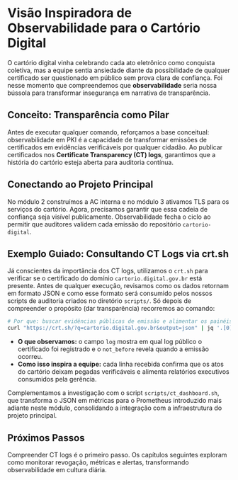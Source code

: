 # Visão Inspiradora de Observabilidade para o Cartório Digital

O cartório digital vinha celebrando cada ato eletrônico como conquista coletiva, mas a equipe sentia ansiedade diante da possibilidade de qualquer certificado ser questionado em público sem prova clara de confiança. Foi nesse momento que compreendemos que **observabilidade** seria nossa bússola para transformar insegurança em narrativa de transparência.

## Conceito: Transparência como Pilar
Antes de executar qualquer comando, reforçamos a base conceitual: observabilidade em PKI é a capacidade de transformar emissões de certificados em evidências verificáveis por qualquer cidadão. Ao publicar certificados nos **Certificate Transparency (CT) logs**, garantimos que a história do cartório esteja aberta para auditoria contínua.

## Conectando ao Projeto Principal
No módulo 2 construímos a AC interna e no módulo 3 ativamos TLS para os serviços do cartório. Agora, precisamos garantir que essa cadeia de confiança seja visível publicamente. Observabilidade fecha o ciclo ao permitir que auditores validem cada emissão do repositório `cartorio-digital`.

## Exemplo Guiado: Consultando CT Logs via crt.sh
Já conscientes da importância dos CT logs, utilizamos o `crt.sh` para verificar se o certificado do domínio `cartorio.digital.gov.br` está presente. Antes de qualquer execução, revisamos como os dados retornam em formato JSON e como esse formato será consumido pelos nossos scripts de auditoria criados no diretório `scripts/`. Só depois de compreender o propósito (dar transparência) recorremos ao comando:

```bash
# Por que: buscar evidências públicas de emissão e alimentar os painéis internos.
curl "https://crt.sh/?q=cartorio.digital.gov.br&output=json" | jq '.[0] | {log: .issuer.name, data_emissao: .not_before}'
```

- **O que observamos:** o campo `log` mostra em qual log público o certificado foi registrado e o `not_before` revela quando a emissão ocorreu.
- **Como isso inspira a equipe:** cada linha recebida confirma que os atos do cartório deixam pegadas verificáveis e alimenta relatórios executivos consumidos pela gerência.

Complementamos a investigação com o script `scripts/ct_dashboard.sh`, que transforma o JSON em métricas para o Prometheus introduzido mais adiante neste módulo, consolidando a integração com a infraestrutura do projeto principal.

## Próximos Passos
Compreender CT logs é o primeiro passo. Os capítulos seguintes exploram como monitorar revogação, métricas e alertas, transformando observabilidade em cultura diária.

